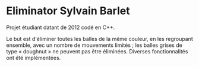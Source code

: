 # Eliminator Sylvain Barlet

Projet étudiant datant de 2012 codé en C++.

Le but est d'éliminer toutes les balles de la même couleur, en les regroupant ensemble,
avec un nombre de mouvements limités ; les balles grises de type « doughnut » ne
peuvent pas être éliminées.
Diverses fonctionnalités ont été implémentées.
